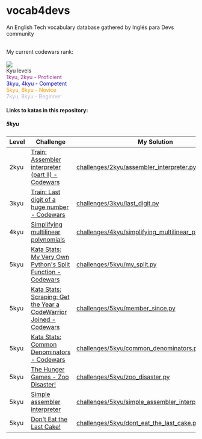 # vocab4devs
An English Tech vocabulary database gathered by Inglés para Devs community
<br>

<br>
My current codewars rank:
<br>
<br>
<img src="https://www.codewars.com/users/lumega/badges/large">

<br>
Kyu levels

<br>
<font color=#993399>1kyu, 2kyu - Proficient</font>
<br>
<font color=#0000cc>3kyu, 4kyu - Competent</font>
<br>
<font color=#ff9900>5kyu, 6kyu - Novice</font>
<br>
<font color=#b3b3cc>7kyu, 8kyu - Beginner</font>
<br>

<b><h4>Links to katas in this repository:</h4></b>
<b><h5>5kyu</h5></b>

| Level | Challenge  | My Solution |
| ------------- | ------------- | ------------- |
| 2kyu | <a href="https://www.codewars.com/kata/assembler-interpreter-part-ii/train/python" target="_blank">Train: Assembler interpreter (part II) - Codewars</a> | <a href="https://github.com/lumega/codewars/blob/master/challenges/2kyu/assembler_interpreter.py">challenges/2kyu/assembler_interpreter.py</a> |
| 3kyu | <a href="https://www.codewars.com/kata/last-digit-of-a-huge-number/train/python" target="_blank">Train: Last digit of a huge number - Codewars</a> | <a href="https://github.com/lumega/codewars/blob/master/challenges/3kyu/last_digit.py">challenges/3kyu/last_digit.py</a> |
| 4kyu | <a href="https://www.codewars.com/kata/simplifying-multilinear-polynomials/train/python" target="_blank">Simplifying multilinear polynomials</a> | <a href="https://github.com/lumega/codewars/blob/master/challenges/4kyu/simplifying_multilinear_polynomials.py">challenges/4kyu/simplifying_multilinear_polynomials.py </a> |
| 5kyu | <a href="https://www.codewars.com/kata/55e0467217adf9c3690000f9" target="_blank">Kata Stats: My Very Own Python's Split Function - Codewars</a> | <a href="https://github.com/lumega/codewars/blob/master/challenges/5kyu/my_split.py">challenges/5kyu/my_split.py</a> |
| 5kyu | <a href="https://www.codewars.com/kata/scraping-get-the-year-a-codewarrior-joined/python" target="_blank">Kata Stats: Scraping: Get the Year a CodeWarrior Joined - Codewars</a> | <a href="https://github.com/lumega/codewars/blob/master/challenges/5kyu/member_since.py">challenges/5kyu/member_since.py</a> |
| 5kyu | <a href="https://www.codewars.com/kata/common-denominators/python" target="_blank">Kata Stats: Common Denominators - Codewars</a> | <a href="https://github.com/lumega/codewars/blob/master/challenges/5kyu/common_denominators.py">challenges/5kyu/common_denominators.py</a> |
| 5kyu | <a target="_blank" href="https://www.codewars.com/kata/the-hunger-games-zoo-disaster">The Hunger Games - Zoo Disaster!</a> | <a href="https://github.com/lumega/codewars/blob/master/challenges/5kyu/zoo_disaster.py">challenges/5kyu/zoo_disaster.py</a> |
| 5kyu | <a href="https://www.codewars.com/kata/58e24788e24ddee28e000053" target="_blank">Simple assembler interpreter</a>  |  <a href="https://github.com/lumega/codewars/blob/master/challenges/5kyu/simple_assembler_interpreter.py">challenges/5kyu/simple_assembler_interpreter.py</a> |
| 5kyu | <a target="_blank" href="https://www.codewars.com/kata/dont-eat-the-last-cake/train/python">Don't Eat the Last Cake!</a> | <a href="https://github.com/lumega/codewars/blob/master/challenges/5kyu/dont_eat_the_last_cake.py">challenges/5kyu/dont_eat_the_last_cake.py</a> |
